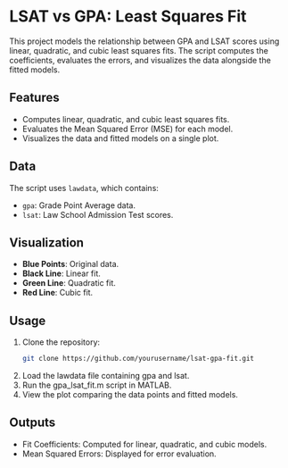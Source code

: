 # LSAT vs GPA: Least Squares Fit

This project models the relationship between GPA and LSAT scores using linear, quadratic, and cubic least squares fits. The script computes the coefficients, evaluates the errors, and visualizes the data alongside the fitted models.

## Features

- Computes linear, quadratic, and cubic least squares fits.
- Evaluates the Mean Squared Error (MSE) for each model.
- Visualizes the data and fitted models on a single plot.

## Data

The script uses `lawdata`, which contains:
- `gpa`: Grade Point Average data.
- `lsat`: Law School Admission Test scores.

## Visualization

- **Blue Points**: Original data.
- **Black Line**: Linear fit.
- **Green Line**: Quadratic fit.
- **Red Line**: Cubic fit.

## Usage

1. Clone the repository:
   ```bash
   git clone https://github.com/yourusername/lsat-gpa-fit.git

2. Load the lawdata file containing gpa and lsat.
3. Run the gpa_lsat_fit.m script in MATLAB.
4. View the plot comparing the data points and fitted models.

## Outputs

- Fit Coefficients: Computed for linear, quadratic, and cubic models.
- Mean Squared Errors: Displayed for error evaluation.


